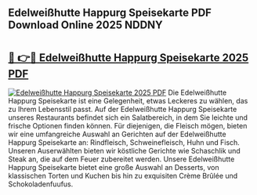 ## Edelweißhutte Happurg Speisekarte PDF Download Online 2025 NDDNY

# <h2><a href="http://gc65mr.nevu.top/?p=Edelwei%c3%9fhutte+Happurg+Speisekarte">🔗 👉🔴 Edelweißhutte Happurg Speisekarte 2025 PDF</a></h2>

[![Edelweißhutte Happurg Speisekarte 2025 PDF](https://i.imgur.com/dBaPXMq.png)](http://gc65mr.nevu.top/?p=Edelwei%c3%9fhutte+Happurg+Speisekarte)
Die Edelweißhutte Happurg Speisekarte ist eine Gelegenheit, etwas Leckeres zu wählen, das zu Ihrem Lebensstil passt. Auf der Edelweißhutte Happurg Speisekarte unseres Restaurants befindet sich ein Salatbereich, in dem Sie leichte und frische Optionen finden können. Für diejenigen, die Fleisch mögen, bieten wir eine umfangreiche Auswahl an Gerichten auf der Edelweißhutte Happurg Speisekarte an: Rindfleisch, Schweinefleisch, Huhn und Fisch. Unseren Auserwählten bieten wir köstliche Gerichte wie Schaschlik und Steak an, die auf dem Feuer zubereitet werden. Unsere Edelweißhutte Happurg Speisekarte bietet eine große Auswahl an Desserts, von klassischen Torten und Kuchen bis hin zu exquisiten Crème Brûlée und Schokoladenfuufus.
